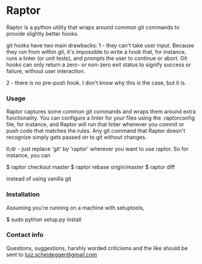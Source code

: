 # Raptor

Raptor is a python utility that wraps around common git commands to
provide slightly better hooks.

git hooks have two main drawbacks:
1 - they can't take user input. Because they run from within git, it's
impossible to write a hook that, for instance, runs a linter (or unit
tests), and prompts the user to continue or abort. Git hooks can only
return a zero- or non-zero exit status to signify success or failure,
without user interaction.

2 - there is no pre-push hook. I don't know why this is the case, but
it is.

### Usage ###

Raptor captures some common git commands and wraps them around extra
functionality. You can configure a linter for your files using the
.raptorconfig file, for instance, and Raptor will run that linter
whenever you commit or push code that matches the rules. Any git
command that Raptor doesn't recognize simply gets passed on to git
without changes.

tl;dr - just replace 'git' by 'raptor' wherever you want to use
raptor. So for instance, you can

$ raptor checkout master
$ raptor rebase origin/master
$ raptor diff

instead of using vanilla git

### Installation ###

Assuming you're running on a machine with setuptools,

$ sudo python setup.py install

### Contact info ###

Questions, suggestions, harshly worded criticisms and the like should
be sent to luiz.scheidegger@gmail.com
